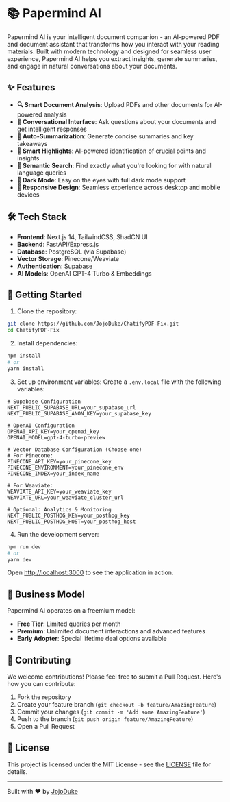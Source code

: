 # 📚 Papermind AI

Papermind AI is your intelligent document companion - an AI-powered PDF and document assistant that transforms how you interact with your reading materials. Built with modern technology and designed for seamless user experience, Papermind AI helps you extract insights, generate summaries, and engage in natural conversations about your documents.

## ✨ Features

- **🔍 Smart Document Analysis**: Upload PDFs and other documents for AI-powered analysis
- **💬 Conversational Interface**: Ask questions about your documents and get intelligent responses
- **📝 Auto-Summarization**: Generate concise summaries and key takeaways
- **🎯 Smart Highlights**: AI-powered identification of crucial points and insights
- **🔎 Semantic Search**: Find exactly what you're looking for with natural language queries
- **🌙 Dark Mode**: Easy on the eyes with full dark mode support
- **📱 Responsive Design**: Seamless experience across desktop and mobile devices

## 🛠️ Tech Stack

- **Frontend**: Next.js 14, TailwindCSS, ShadCN UI
- **Backend**: FastAPI/Express.js
- **Database**: PostgreSQL (via Supabase)
- **Vector Storage**: Pinecone/Weaviate
- **Authentication**: Supabase
- **AI Models**: OpenAI GPT-4 Turbo & Embeddings

## 🚀 Getting Started

1. Clone the repository:
```bash
git clone https://github.com/JojoDuke/ChatifyPDF-Fix.git
cd ChatifyPDF-Fix
```

2. Install dependencies:
```bash
npm install
# or
yarn install
```

3. Set up environment variables:
Create a `.env.local` file with the following variables:
```env
# Supabase Configuration
NEXT_PUBLIC_SUPABASE_URL=your_supabase_url
NEXT_PUBLIC_SUPABASE_ANON_KEY=your_supabase_key

# OpenAI Configuration
OPENAI_API_KEY=your_openai_key
OPENAI_MODEL=gpt-4-turbo-preview

# Vector Database Configuration (Choose one)
# For Pinecone:
PINECONE_API_KEY=your_pinecone_key
PINECONE_ENVIRONMENT=your_pinecone_env
PINECONE_INDEX=your_index_name

# For Weaviate:
WEAVIATE_API_KEY=your_weaviate_key
WEAVIATE_URL=your_weaviate_cluster_url

# Optional: Analytics & Monitoring
NEXT_PUBLIC_POSTHOG_KEY=your_posthog_key
NEXT_PUBLIC_POSTHOG_HOST=your_posthog_host
```

4. Run the development server:
```bash
npm run dev
# or
yarn dev
```

Open [http://localhost:3000](http://localhost:3000) to see the application in action.

## 💼 Business Model

Papermind AI operates on a freemium model:
- **Free Tier**: Limited queries per month
- **Premium**: Unlimited document interactions and advanced features
- **Early Adopter**: Special lifetime deal options available

## 🤝 Contributing

We welcome contributions! Please feel free to submit a Pull Request. Here's how you can contribute:

1. Fork the repository
2. Create your feature branch (`git checkout -b feature/AmazingFeature`)
3. Commit your changes (`git commit -m 'Add some AmazingFeature'`)
4. Push to the branch (`git push origin feature/AmazingFeature`)
5. Open a Pull Request

## 📝 License

This project is licensed under the MIT License - see the [LICENSE](LICENSE) file for details.

---

Built with ❤️ by [JojoDuke](https://github.com/JojoDuke)
